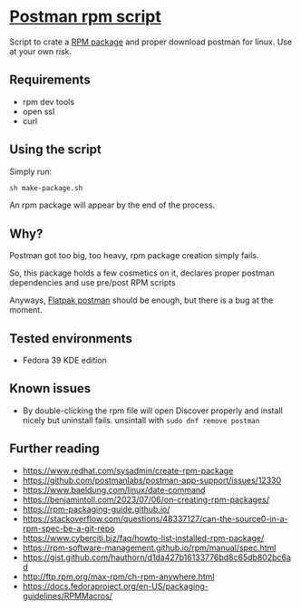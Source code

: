 # [Postman rpm script](https://github.com/sombriks/postman-rpm)

Script to crate a [RPM package](https://rpm.org) and proper download postman
for linux. Use at your own risk.

## Requirements

- rpm dev tools
- open ssl
- curl

## Using the script

Simply run:

```bash
sh make-package.sh
```

An rpm package will appear by the end of the process.

## Why?

Postman got too big, too heavy, rpm package creation simply fails.

So, this package holds a few cosmetics on it, declares proper postman
dependencies and use pre/post RPM scripts

Anyways, [Flatpak postman](https://flathub.org/pt-BR/apps/com.getpostman.Postman)
should be enough, but there is a bug at the moment.

## Tested environments

- Fedora 39 KDE edition

## Known issues

- By double-clicking the rpm file will open Discover properly and install nicely
  but uninstall fails. unsintall with `sudo dnf remove postman`  

## Further reading

- <https://www.redhat.com/sysadmin/create-rpm-package>
- <https://github.com/postmanlabs/postman-app-support/issues/12330>
- <https://www.baeldung.com/linux/date-command>
- <https://benjamintoll.com/2023/07/06/on-creating-rpm-packages/>
- <https://rpm-packaging-guide.github.io/>
- <https://stackoverflow.com/questions/48337127/can-the-source0-in-a-rpm-spec-be-a-git-repo>
- <https://www.cyberciti.biz/faq/howto-list-installed-rpm-package/>
- <https://rpm-software-management.github.io/rpm/manual/spec.html>
- <https://gist.github.com/hauthorn/d1da427b16133776bd8c65db802bc6ad>
- <http://ftp.rpm.org/max-rpm/ch-rpm-anywhere.html>
- <https://docs.fedoraproject.org/en-US/packaging-guidelines/RPMMacros/>
